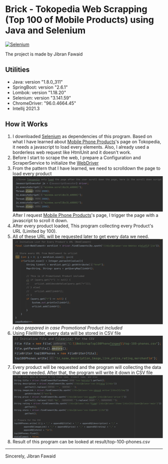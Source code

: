# Brick - Tokopedia Web Scrapping (Top 100 of Mobile Products) using Java and Selenium

<a href="https://selenium.dev"><img src="https://selenium.dev/images/selenium_logo_square_green.png" width="180" alt="Selenium"/></a>

The project is made by Jibran Fawaid

## Utilities
* Java: version "1.8.0_311"
* SpringBoot: version "2.6.1" 
* Lombok: version "1.18.20"
* Selenium: version "3.141.59" 
* ChromeDriver: "96.0.4664.45"
* Intellij 2021.3

## How it Works
1. I downloaded <a href="https://mvnrepository.com/artifact/org.seleniumhq.selenium/selenium-java">Selenium</a> as dependencies of 
   this program. Based on what I have learned about <a href="https://www.tokopedia.com/p/handphone-tablet/handphone">Mobile Phone Products</a>'s page on Tokopedia, it needs a javascript to load every elements. Also, I already used a borderless web request like HtmlUnit and it doesn't work.
2. Before I start to scrape the web, I prepare a Configuration and ScraperService to initialize the <a href="https://chromedriver.chromium.org/downloads">WebDriver </a>
2. From the pattern that I have learned, we need to scrolldown the page to load every product
<img src="https://github.com/JibranFawaid/BrickTokopediaWebScrapper/blob/main/images/ScrollDown.png?raw=true"></img>
After I request <a href="https://www.tokopedia.com/p/handphone-tablet/handphone">Mobile Phone Products</a>'s page, I trigger the page with a javascript to scroll it down.
3. After every product loaded, This program collecting every Product's URL (Limited by 100).
4. All of these URL will be requested later to get every data we need.
<img src="https://github.com/JibranFawaid/BrickTokopediaWebScrapper/blob/main/images/Pass%20Data.png?raw=true"></img>
*i also prepared in case Promotional Product included*
5. Using FileWriter, every data will be stored in CSV file
<img src="https://github.com/JibranFawaid/BrickTokopediaWebScrapper/blob/main/images/File%20Writer.png?raw=true"></img>
6. Every product will be requested and the program will collecting the data that we needed. After that, the program will write it down in CSV file
<img src="https://github.com/JibranFawaid/BrickTokopediaWebScrapper/blob/main/images/Write%20Every%20Data.png?raw=true"></img>
7. Result of this program can be looked at result/top-100-phones.csv

<hr>
Sincerely,
Jibran Fawaid
